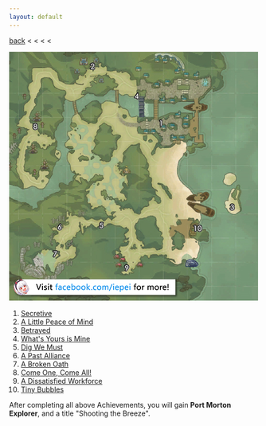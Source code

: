 ```yaml
---
layout: default
---
```


[back](../) < < < <

![Port Morton Conversations](port-morton-conversations.jpg)
1. [Secretive](https://youtu.be/pAf4_Fq1Xz4)
2. [A Little Peace of Mind](https://youtu.be/kjT8-b9DIak)
3. [Betrayed](https://youtu.be/Wt6CMdWMDtY)
4. [What's Yours is Mine](https://youtu.be/kKenK1P6zOw)
5. [Dig We Must](https://youtu.be/yxJ4iVhG46I)
6. [A Past Alliance](https://youtu.be/UJXW2KW8mBo)
7. [A Broken Oath](https://youtu.be/FmDT12wjalc)
8. [Come One, Come All!](https://youtu.be/2pS_mjHMPFE)
9. [A Dissatisfied Workforce](https://youtu.be/MUO_hFc00Uk)
10. [Tiny Bubbles](https://youtu.be/NKbNmmbdeb0)

After completing all above Achievements, you will gain **Port Morton Explorer**, and a title "Shooting the Breeze".
